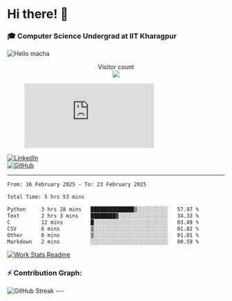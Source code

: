 # Hi there! 👋

### 🎓 Computer Science Undergrad at IIT Kharagpur

<img src="https://raw.githubusercontent.com/sagar-viradiya/sagar-viradiya/master/resources/banner.png" alt="Hello macha">

<p align="center"> 
  Visitor count<br>
  <img src="https://profile-counter.glitch.me/sesiii/count.svg" />
</p>

<figure><embed src="https://wakatime.com/share/@81d5e6c4-c575-43e6-9a9e-85ed25517f53/42cf003a-18dd-42ef-bded-df01146821f2.svg"></embed></figure>

[![LinkedIn](https://img.shields.io/badge/LinkedIn-0077B5?style=for-the-badge&logo=linkedin&logoColor=white)](https://www.linkedin.com/in/sesidadi)  
[![GitHub](https://img.shields.io/badge/GitHub-181717?style=for-the-badge&logo=github&logoColor=white)](https://github.com/sesiii)

---
<!--START_SECTION:waka-->

```txt
From: 16 February 2025 - To: 23 February 2025

Total Time: 5 hrs 53 mins

Python     3 hrs 28 mins   ██████████████▒░░░░░░░░░░   57.97 %
Text       2 hrs 3 mins    ████████▓░░░░░░░░░░░░░░░░   34.33 %
C          12 mins         █░░░░░░░░░░░░░░░░░░░░░░░░   03.49 %
CSV        6 mins          ▒░░░░░░░░░░░░░░░░░░░░░░░░   01.82 %
Other      6 mins          ▒░░░░░░░░░░░░░░░░░░░░░░░░   01.81 %
Markdown   2 mins          ░░░░░░░░░░░░░░░░░░░░░░░░░   00.59 %
```

<!--END_SECTION:waka-->


[![Work Stats Readme](https://github.com/sesiii/sesiii/actions/workflows/main.yml/badge.svg)](https://github.com/sesiii/sesiii/actions/workflows/main.yml)

### ⚡ Contribution Graph:

<img src="https://streak-stats.demolab.com/?user=sesiii&theme=radical" alt="GitHub Streak" />
---

